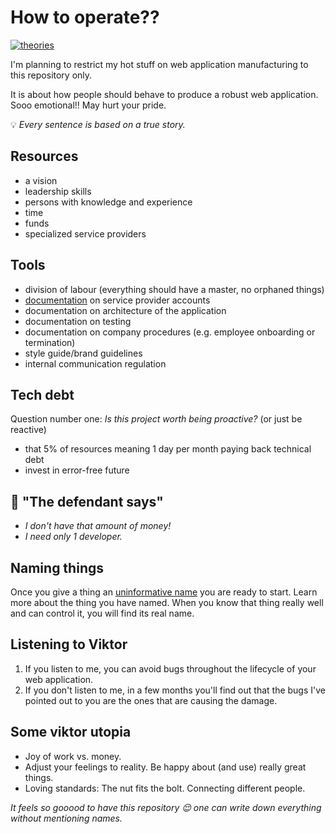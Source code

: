 # How to operate??

[![theories](https://img.shields.io/badge/more-theories-purple)](https://github.com/stars/szepeviktor/lists/theory)

I'm planning to restrict my hot stuff on web application manufacturing to this repository only.

It is about how people should behave to produce a robust web application. Sooo emotional!! May hurt your pride.

:bulb: _Every sentence is based on a true story._

## Resources

- a vision
- leadership skills
- persons with knowledge and experience
- time
- funds
- specialized service providers

## Tools

- division of labour (everything should have a master, no orphaned things)
- [documentation](https://youtu.be/F69Mx5LhZ4A?t=372) on service provider accounts
- documentation on architecture of the application
- documentation on testing
- documentation on company procedures (e.g. employee onboarding or termination)
- style guide/brand guidelines
- internal communication regulation

## Tech debt

Question number one: _Is this project worth being proactive?_ (or just be reactive)

- that 5% of resources meaning 1 day per month paying back technical debt
- invest in error-free future

## 📢 "The defendant says"

- _I don't have that amount of money!_
- _I need only 1 developer._

## Naming things

Once you give a thing an [uninformative name](https://github.com/szepeviktor/uninformative-words) you are ready to start.
Learn more about the thing you have named.
When you know that thing really well and can control it, you will find its real name.

## Listening to Viktor

1. If you listen to me, you can avoid bugs throughout the lifecycle of your web application.
2. If you don't listen to me, in a few months you'll find out that the bugs I've pointed out to you are the ones that are causing the damage.

## Some viktor utopia

- Joy of work vs. money.
- Adjust your feelings to reality. Be happy about (and use) really great things.
- Loving standards: The nut fits the bolt. Connecting different people.

_It feels so gooood to have this repository 😌 one can write down everything without mentioning names._
